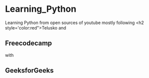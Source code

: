 # Learning_Python
Learning Python from open sources of youtube mostly following <h2 style='color:red">Telusko</h2> and <h2>Freecodecamp</h2> with <h2>GeeksforGeeks</h2>
